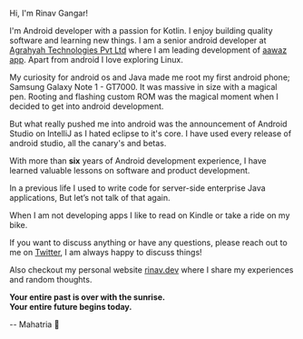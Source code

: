 Hi, I'm Rinav Gangar!

I'm  Android developer with a passion for Kotlin. I enjoy building quality software and learning new things. I am a senior android developer at [Agrahyah Technologies Pvt Ltd](https://agrahyah.com) where I am leading development of [aawaz app](https://play.google.com/store/apps/details?id=com.aawaz). Apart from android I love exploring Linux.

My curiosity for android os and Java made me root my first android phone; Samsung Galaxy Note 1 - GT7000. It was massive in size with a magical pen. Rooting and flashing custom ROM was the magical moment when I decided to get into android development.

But what really pushed me into android was the announcement of Android Studio on IntelliJ as I hated eclipse to it's core. I have used every release of android studio, all the canary's and betas.

With more than **six** years of Android development experience, I have learned valuable lessons on software and product development.

In a previous life I used to write code for server-side enterprise Java applications, But let’s not talk of that again.

When I am not developing apps I like to read on Kindle or take a ride on my bike.

If you want to discuss anything or have any questions, please reach out to me on [Twitter](https://twitter.com/_rinav), I am always happy to discuss things!

Also checkout my personal website [rinav.dev](https://rinav.dev/) where I share my experiences and random thoughts.


**Your entire past is over with the sunrise.\
Your entire future begins today.**

-- Mahatria 👋

<!--
**rinav/rinav** is a ✨ _special_ ✨ repository because its `README.md` (this file) appears on your GitHub profile.

Here are some ideas to get you started:

- 🔭 I’m currently working on ...
- 🌱 I’m currently learning ...
- 👯 I’m looking to collaborate on ...
- 🤔 I’m looking for help with ...
- 💬 Ask me about ...
- 📫 How to reach me: ...
- 😄 Pronouns: ...
- ⚡ Fun fact: ...
-->

